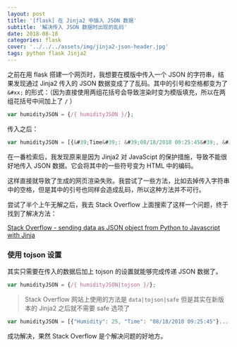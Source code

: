 ```yaml
---
layout: post
title: '[flask] 在 Jinja2 中插入 JSON 数据'
subtitle: '解决传入 JSON 数据时出现的乱码'
date: 2018-08-18
categories: flask
cover: '../../../assets/img/jinja2-json-header.jpg'
tags: python flask Jinja2
---
```


之前在用 flask 搭建一个网页时，我想要在模版中传入一个 JSON 的字符串，结果发现通过 Jinja2 传入的 JSON 数据变成了了乱码。其中的引号和空格都变为了 `&#xx;` 的形式：（因为直接使用两组花括号会导致渲染时变为模版填充，所以在两组花括号中间加上了 `/` ）

```javascript
var humidityJSON = {/{ humidityJSON }/};
```

传入之后：

```javascript
var humidityJSON = [{&#39;Time&#39;: &#39;08/18/2018 09:25:45&#39;, &#39;Humidity&#39;: 25}...
```

在一番检索后，我发现原来是因为 Jinja2 对 JavaScipt 的保护措施，导致不能很好地传入 JSON 数据。它会将其中的一些符号变为 HTML 中的编码。

这样直接就导致了生成的网页渲染失败。我尝试了一些方法，比如去掉传入字符串中的空格，但是其中的引号也同样会造成乱码，所以这种方法并不可行。

尝试了半个上午无解之后，我去 Stack Overflow 上面搜索了这样一个问题，终于找到了解决方法：

[Stack Overflow - sending data as JSON object from Python to Javascript with Jinja](https://stackoverflow.com/questions/24719592/sending-data-as-json-object-from-python-to-javascript-with-jinja)

### 使用 tojson 设置

其实只需要在传入的数据后加上 tojson 的设置就能够完成传递 JSON 数据了。

```javascript
var humidityJSON = {/{ humidityJSON|tojson }/};
```

> Stack Overflow 网站上使用的方法是 `data|tojson|safe` 但是其实在新版本的 Jinja2 之后就不需要 safe 选项了

```javascript
var humidityJSON = [{"Humidity": 25, "Time": "08/18/2018 09:25:45"}...
```

成功解决，果然 Stack Overflow 是个解决问题的好地方。
